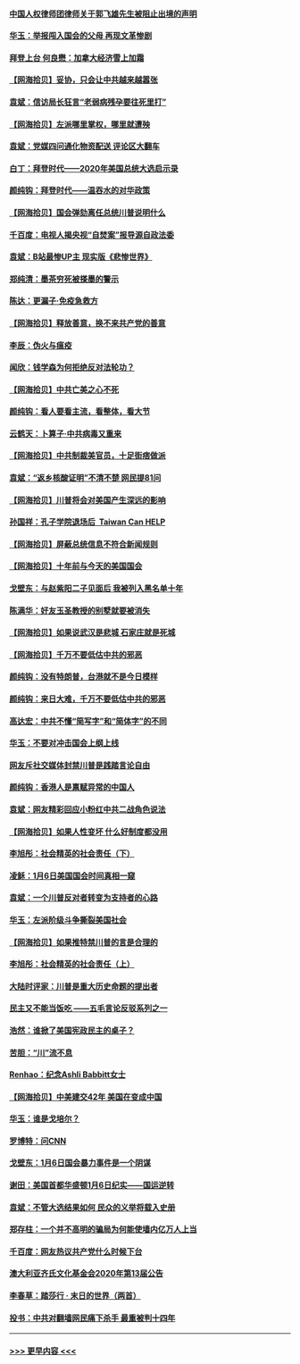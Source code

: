#### [中国人权律师团律师关于郭飞雄先生被阻止出境的声明](../pages/nsc993/n12720203.md?t=01291751) 
#### [华玉：举报闯入国会的父母 再现文革惨剧](../pages/nsc993/n12719070.md?t=01291751) 
#### [拜登上台 何良懋：加拿大经济雪上加霜](../pages/nsc993/n12718943.md?t=01291751) 
#### [【网海拾贝】妥协，只会让中共越来越嚣张](../pages/nsc993/n12717392.md?t=01291751) 
#### [袁斌：信访局长狂言“老弱病残孕要往死里打”](../pages/nsc993/n12717343.md?t=01291751) 
#### [【网海拾贝】左派哪里掌权，哪里就遭殃](../pages/nsc993/n12715009.md?t=01291751) 
#### [袁斌：党媒四问通化物资配送 评论区大翻车](../pages/nsc993/n12714950.md?t=01291751) 
#### [白丁：拜登时代——2020年美国总统大选启示录](../pages/nsc993/n12714920.md?t=01291751) 
#### [颜纯钩：拜登时代——温吞水的对华政策](../pages/nsc993/n12713245.md?t=01291751) 
#### [【网海拾贝】国会弹劾离任总统川普说明什么](../pages/nsc993/n12712816.md?t=01291751) 
#### [千百度：电视人揭央视“自焚案”报导源自政法委](../pages/nsc993/n12709760.md?t=01291751) 
#### [袁斌：B站最惨UP主 现实版《悲惨世界》](../pages/nsc993/n12709686.md?t=01291751) 
#### [郑纯清：墨茶穷死被搽墨的警示](../pages/nsc993/n12709262.md?t=01291751) 
#### [陈达：更漏子·免疫急救方](../pages/nsc993/n12709244.md?t=01291751) 
#### [【网海拾贝】释放善意，换不来共产党的善意](../pages/nsc993/n12708361.md?t=01291751) 
#### [李辰：伪火与瘟疫](../pages/nsc993/n12707981.md?t=01291751) 
#### [闻欣：钱学森为何拒绝反对法轮功？](../pages/nsc993/n12707407.md?t=01291751) 
#### [【网海拾贝】中共亡美之心不死](../pages/nsc993/n12707621.md?t=01291751) 
#### [颜纯钩：看人要看主流，看整体，看大节](../pages/nsc993/n12707536.md?t=01291751) 
#### [云鹤天：卜算子‧中共病毒又重来](../pages/nsc993/n12707408.md?t=01291751) 
#### [【网海拾贝】中共制裁美官员，十足街痞做派](../pages/nsc993/n12705115.md?t=01291751) 
#### [袁斌：“返乡核酸证明”不清不楚 网民提81问](../pages/nsc993/n12704982.md?t=01291751) 
#### [【网海拾贝】川普将会对美国产生深远的影响](../pages/nsc993/n12703045.md?t=01291751) 
#### [孙国祥：孔子学院退场后  Taiwan Can HELP](../pages/nsc993/n12702430.md?t=01291751) 
#### [【网海拾贝】屏蔽总统信息不符合新闻规则](../pages/nsc993/n12699998.md?t=01291751) 
#### [【网海拾贝】十年前与今天的美国国会](../pages/nsc993/n12696993.md?t=01291751) 
#### [戈壁东：与赵紫阳二子见面后 我被列入黑名单十年](../pages/nsc993/n12696215.md?t=01291751) 
#### [陈满华：好友玉圣教授的别墅就要被消失](../pages/nsc993/n12695411.md?t=01291751) 
#### [【网海拾贝】如果说武汉是悲城 石家庄就是死城](../pages/nsc993/n12694589.md?t=01291751) 
#### [【网海拾贝】千万不要低估中共的邪恶](../pages/nsc993/n12692771.md?t=01291751) 
#### [颜纯钩：没有特朗普，台港就不是今日模样](../pages/nsc993/n12692678.md?t=01291751) 
#### [颜纯钩：来日大难，千万不要低估中共的邪恶](../pages/nsc993/n12692080.md?t=01291751) 
#### [高达宏：中共不懂“简写字”和“简体字”的不同](../pages/nsc993/n12692068.md?t=01291751) 
#### [华玉：不要对冲击国会上纲上线](../pages/nsc993/n12689948.md?t=01291751) 
#### [网友斥社交媒体封禁川普是践踏言论自由](../pages/nsc993/n12687482.md?t=01291751) 
#### [颜纯钩：香港人是禀赋异常的中国人](../pages/nsc993/n12685142.md?t=01291751) 
#### [袁斌：网友精彩回应小粉红中共二战角色说法](../pages/nsc993/n12684994.md?t=01291751) 
#### [【网海拾贝】如果人性变坏 什么好制度都没用](../pages/nsc993/n12683000.md?t=01291751) 
#### [李旭彤：社会精英的社会责任（下）](../pages/nsc993/n12680604.md?t=01291751) 
#### [凌稣：1月6日美国国会时间真相一窥](../pages/nsc993/n12682780.md?t=01291751) 
#### [袁斌：一个川普反对者转变为支持者的心路](../pages/nsc993/n12682700.md?t=01291751) 
#### [华玉：左派阶级斗争撕裂美国社会](../pages/nsc993/n12681226.md?t=01291751) 
#### [【网海拾贝】如果推特禁川普的言是合理的](../pages/nsc993/n12681232.md?t=01291751) 
#### [李旭彤：社会精英的社会责任（上）](../pages/nsc993/n12680501.md?t=01291751) 
#### [大陆时评家：川普是重大历史命题的提出者](../pages/nsc993/n12679904.md?t=01291751) 
#### [民主又不能当饭吃 ——五毛言论反驳系列之一](../pages/nsc993/n12679877.md?t=01291751) 
#### [浩然：谁掀了美国宪政民主的桌子？](../pages/nsc993/n12679850.md?t=01291751) 
#### [苦胆：“川”流不息](../pages/nsc993/n12678388.md?t=01291751) 
#### [Renhao：纪念Ashli Babbitt女士](../pages/nsc993/n12678359.md?t=01291751) 
#### [【网海拾贝】中美建交42年 美国在变成中国](../pages/nsc993/n12678324.md?t=01291751) 
#### [华玉：谁是戈培尔？](../pages/nsc993/n12677515.md?t=01291751) 
#### [罗博特：问CNN](../pages/nsc993/n12677172.md?t=01291751) 
#### [戈壁东：1月6日国会暴力事件是一个阴谋](../pages/nsc993/n12674639.md?t=01291751) 
#### [谢田：美国首都华盛顿1月6日纪实——国运逆转](../pages/nsc993/n12673190.md?t=01291751) 
#### [袁斌：不管大选结果如何 民众的义举将载入史册](../pages/nsc993/n12672787.md?t=01291751) 
#### [郑存柱：一个并不高明的骗局为何能使墙内亿万人上当](../pages/nsc993/n12671449.md?t=01291751) 
#### [千百度：网友热议共产党什么时候下台](../pages/nsc993/n12670442.md?t=01291751) 
#### [澳大利亚齐氏文化基金会2020年第13届公告](../pages/nsc993/n12670273.md?t=01291751) 
#### [李春草：踏莎行 · 末日的世界（两首）](../pages/nsc993/n12670253.md?t=01291751) 
#### [投书：中共对翻墙网民痛下杀手 最重被判十四年](../pages/nsc993/n12670190.md?t=01291751) 

----
#### [ >>> 更早内容 <<< ](../indexes/nsc993-earlier.md)
